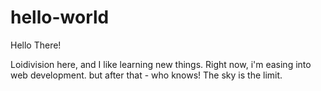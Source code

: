 # hello-world

Hello There!

Loidivision here, and I like learning new things. Right now, i'm easing into web development. but after that - who knows! The sky is the limit. 

